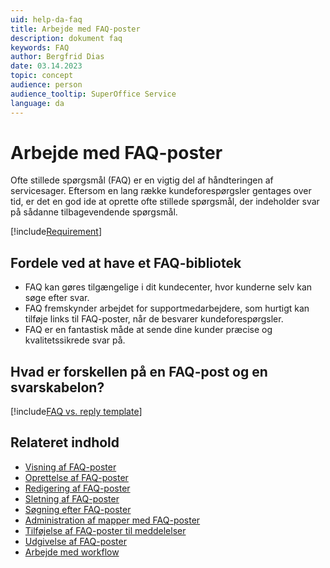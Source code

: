 ```yaml
---
uid: help-da-faq
title: Arbejde med FAQ-poster
description: dokument faq
keywords: FAQ
author: Bergfrid Dias
date: 03.14.2023
topic: concept
audience: person
audience_tooltip: SuperOffice Service
language: da
---
```


# Arbejde med FAQ-poster

Ofte stillede spørgsmål (FAQ) er en vigtig del af håndteringen af servicesager. Eftersom en lang række kundeforespørgsler gentages over tid, er det en god ide at oprette ofte stillede spørgsmål, der indeholder svar på sådanne tilbagevendende spørgsmål.

[!include[Requirement](../../learn/includes/req-cep.md)]

## Fordele ved at have et FAQ-bibliotek

* FAQ kan gøres tilgængelige i dit kundecenter, hvor kunderne selv kan søge efter svar.
* FAQ fremskynder arbejdet for supportmedarbejdere, som hurtigt kan tilføje links til FAQ-poster, når de besvarer kundeforespørgsler.
* FAQ er en fantastisk måde at sende dine kunder præcise og kvalitetssikrede svar på.

## Hvad er forskellen på en FAQ-post og en svarskabelon?

[!include[FAQ vs. reply template](../../learn/includes/faq-vs-reply-template.md)]

## Relateret indhold

* [Visning af FAQ-poster][1]
* [Oprettelse af FAQ-poster][2]
* [Redigering af FAQ-poster][3]
* [Sletning af FAQ-poster][4]
* [Søgning efter FAQ-poster][5]
* [Administration af mapper med FAQ-poster][6]
* [Tilføjelse af FAQ-poster til meddelelser][7]
* [Udgivelse af FAQ-poster][8]
* [Arbejde med workflow][9]

<!-- Referenced links -->
[1]: view-entry.md
[2]: create.md
[3]: edit.md
[4]: delete.md
[5]: search-for.md
[6]: manage-folders.md
[7]: add-to-request.md
[8]: publish.md
[9]: workflow.md

<!-- Referenced images -->
